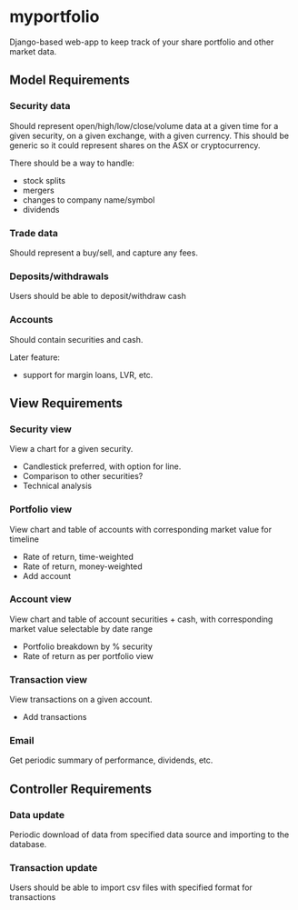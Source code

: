 # myportfolio

Django-based web-app to keep track of your share portfolio and other market
data.

## Model Requirements

### Security data
Should represent open/high/low/close/volume data at a given time for a given 
security, on a given exchange, with a given currency.  This should be generic 
so it could represent shares on the ASX or cryptocurrency.

There should be a way to handle:
- stock splits
- mergers
- changes to company name/symbol
- dividends 

### Trade data
Should represent a buy/sell, and capture any fees.

### Deposits/withdrawals
Users should be able to deposit/withdraw cash

### Accounts
Should contain securities and cash. 

Later feature:
- support for margin loans, LVR, etc.

## View Requirements

### Security view
View a chart for a given security.  

- Candlestick preferred, with option for line.
- Comparison to other securities?
- Technical analysis

### Portfolio view
View chart and table of accounts with corresponding market value for timeline

- Rate of return, time-weighted
- Rate of return, money-weighted
- Add account

### Account view
View chart and table of account securities + cash, with corresponding market value
selectable by date range

- Portfolio breakdown by % security
- Rate of return as per portfolio view

### Transaction view
View transactions on a given account.  

- Add transactions

### Email
Get periodic summary of performance, dividends, etc.
 
## Controller Requirements
 
### Data update
Periodic download of data from specified data source and importing to the database.

### Transaction update
Users should be able to import csv files with specified format for transactions



 
